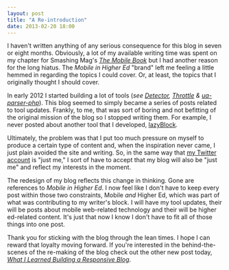 ```yaml
---
layout: post
title: "A Re-introduction"
date: 2013-02-20 18:00
---
```


I haven't written anything of any serious consequence for this blog in seven or eight months. Obviously, a lot of my available writing time was spent on my chapter for Smashing Mag's [_The Mobile Book_](http://the-mobile-book.com) but I had another reason for the long hiatus. The _Mobile in Higher Ed_ "brand" left me feeling a little hemmed in regarding the topics I could cover. Or, at least, the topics that I originally thought I should cover. 

In early 2012 I started building a lot of tools (_see [Detector](https://github.com/dmolsen/Detector), [Throttle](https://github.com/dmolsen/Throttle) & [ua-parser-php](https://github.com/dmolsen/ua-parser-php)_). This blog seemed to simply became a series of posts related to tool updates. Frankly, to me, that was sort of boring and not befitting of the original mission of the blog so I stopped writing them. For example, I never posted about another tool that I developed, [lazyBlock](https://github.com/dmolsen/lazyBlock).

Ultimately, the problem was that I put too much pressure on myself to produce a certain type of content and, when the inspiration never came, I just plain avoided the site and writing. So, in the same way that [my Twitter account](http://twitter.com/dmolsen/) is "just me," I sort of have to accept that my blog will also be "just me" and reflect my interests in the moment.

The redesign of my blog reflects this change in thinking. Gone are references to _Mobile in Higher Ed_. I now feel like I don't have to keep every post within those two constraints, Mobile _and_ Higher Ed, which was part of what was contributing to my writer's block. I will have my tool updates, their will be posts about mobile web-related technology and their will be higher ed-related content. It's just that now I know I don't have to fit all of those things into one post.

Thank you for sticking with the blog through the lean times. I hope I can reward that loyalty moving forward. If you're interested in the behind-the-scenes of the re-making of the blog check out the other new post today, _[What I Learned Building a Responsive Blog]()_.
